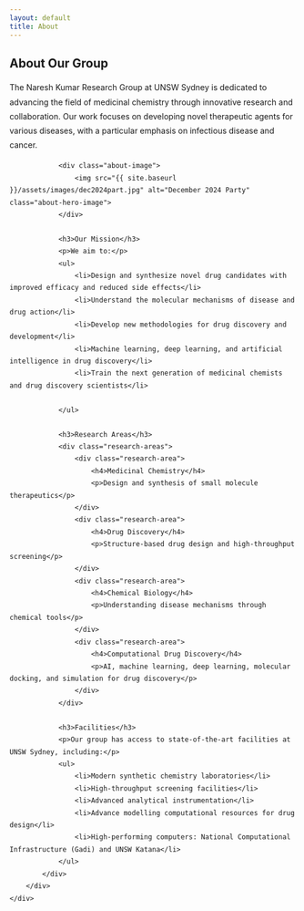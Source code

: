 ```yaml
---
layout: default
title: About
---
```


<section class="section">
    <div class="container">
        <div class="section-title">
            <h2>About Our Group</h2>
        </div>
        <div class="about-content">
            <div class="about-text">
                <p>The Naresh Kumar Research Group at UNSW Sydney is dedicated to advancing the field of medicinal chemistry through innovative research and collaboration. Our work focuses on developing novel therapeutic agents for various diseases, with a particular emphasis on infectious disease and cancer.</p>

                <div class="about-image">
                    <img src="{{ site.baseurl }}/assets/images/dec2024part.jpg" alt="December 2024 Party" class="about-hero-image">
                </div>
                
                <h3>Our Mission</h3>
                <p>We aim to:</p>
                <ul>
                    <li>Design and synthesize novel drug candidates with improved efficacy and reduced side effects</li>
                    <li>Understand the molecular mechanisms of disease and drug action</li>
                    <li>Develop new methodologies for drug discovery and development</li>
                    <li>Machine learning, deep learning, and artificial intelligence in drug discovery</li>
                    <li>Train the next generation of medicinal chemists and drug discovery scientists</li>
                    
                </ul>

                <h3>Research Areas</h3>
                <div class="research-areas">
                    <div class="research-area">
                        <h4>Medicinal Chemistry</h4>
                        <p>Design and synthesis of small molecule therapeutics</p>
                    </div>
                    <div class="research-area">
                        <h4>Drug Discovery</h4>
                        <p>Structure-based drug design and high-throughput screening</p>
                    </div>
                    <div class="research-area">
                        <h4>Chemical Biology</h4>
                        <p>Understanding disease mechanisms through chemical tools</p>
                    </div>
                    <div class="research-area">
                        <h4>Computational Drug Discovery</h4>
                        <p>AI, machine learning, deep learning, molecular docking, and simulation for drug discovery</p>
                    </div>
                </div>

                <h3>Facilities</h3>
                <p>Our group has access to state-of-the-art facilities at UNSW Sydney, including:</p>
                <ul>
                    <li>Modern synthetic chemistry laboratories</li>
                    <li>High-throughput screening facilities</li>
                    <li>Advanced analytical instrumentation</li>
                    <li>Advance modelling computational resources for drug design</li>
                    <li>High-performing computers: National Computational Infrastructure (Gadi) and UNSW Katana</li>
                </ul>
            </div>
        </div>
    </div>
</section>

<style>
.about-content {
    max-width: 800px;
    margin: 0 auto;
}

.about-image {
    text-align: center;
    margin: 2rem 0;
}

.about-hero-image {
    max-width: 100%;
    height: auto;
    border-radius: 8px;
    box-shadow: 0 2px 5px rgba(0,0,0,0.1);
    display: block;
    margin: 0 auto;
}

.about-text {
    line-height: 1.8;
}

.about-text h3 {
    color: #2c3e50;
    margin: 2rem 0 1rem;
}

.about-text ul {
    list-style-type: disc;
    margin-left: 1.5rem;
    margin-bottom: 1.5rem;
}

.about-text li {
    margin-bottom: 0.5rem;
}

.research-areas {
    display: grid;
    grid-template-columns: repeat(4, 1fr);
    gap: 1.9rem;
    margin: 1.9rem 0;
    justify-content: start;
}

.research-area {
    background: #f8f9fa;
    padding: 1.5rem;
    border-radius: 8px;
}

.research-area h4 {
    color: #2c3e50;
    margin-bottom: 0.5rem;
}

@media (max-width: 768px) {
    .research-areas {
        grid-template-columns: repeat(2, 1fr);
    }
}

@media (max-width: 480px) {
    .research-areas {
        grid-template-columns: 1fr;
    }
}
</style> 